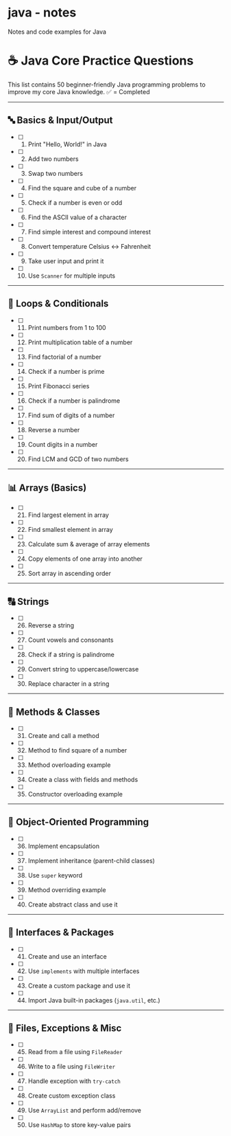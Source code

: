 # java - notes

Notes and code examples for Java

# ☕ Java Core Practice Questions

This list contains 50 beginner-friendly Java programming problems to improve my core Java knowledge. ✅ = Completed

---

## 🔤 Basics & Input/Output

- [ ] 1. Print "Hello, World!" in Java
- [ ] 2. Add two numbers
- [ ] 3. Swap two numbers
- [ ] 4. Find the square and cube of a number
- [ ] 5. Check if a number is even or odd
- [ ] 6. Find the ASCII value of a character
- [ ] 7. Find simple interest and compound interest
- [ ] 8. Convert temperature Celsius ↔ Fahrenheit
- [ ] 9. Take user input and print it
- [ ] 10. Use `Scanner` for multiple inputs

---

## 🔁 Loops & Conditionals

- [ ] 11. Print numbers from 1 to 100
- [ ] 12. Print multiplication table of a number
- [ ] 13. Find factorial of a number
- [ ] 14. Check if a number is prime
- [ ] 15. Print Fibonacci series
- [ ] 16. Check if a number is palindrome
- [ ] 17. Find sum of digits of a number
- [ ] 18. Reverse a number
- [ ] 19. Count digits in a number
- [ ] 20. Find LCM and GCD of two numbers

---

## 📊 Arrays (Basics)

- [ ] 21. Find largest element in array
- [ ] 22. Find smallest element in array
- [ ] 23. Calculate sum & average of array elements
- [ ] 24. Copy elements of one array into another
- [ ] 25. Sort array in ascending order

---

## 🔠 Strings

- [ ] 26. Reverse a string
- [ ] 27. Count vowels and consonants
- [ ] 28. Check if a string is palindrome
- [ ] 29. Convert string to uppercase/lowercase
- [ ] 30. Replace character in a string

---

## 🧱 Methods & Classes

- [ ] 31. Create and call a method
- [ ] 32. Method to find square of a number
- [ ] 33. Method overloading example
- [ ] 34. Create a class with fields and methods
- [ ] 35. Constructor overloading example

---

## 🧩 Object-Oriented Programming

- [ ] 36. Implement encapsulation
- [ ] 37. Implement inheritance (parent-child classes)
- [ ] 38. Use `super` keyword
- [ ] 39. Method overriding example
- [ ] 40. Create abstract class and use it

---

## 🔁 Interfaces & Packages

- [ ] 41. Create and use an interface
- [ ] 42. Use `implements` with multiple interfaces
- [ ] 43. Create a custom package and use it
- [ ] 44. Import Java built-in packages (`java.util`, etc.)

---

## 📁 Files, Exceptions & Misc

- [ ] 45. Read from a file using `FileReader`
- [ ] 46. Write to a file using `FileWriter`
- [ ] 47. Handle exception with `try-catch`
- [ ] 48. Create custom exception class
- [ ] 49. Use `ArrayList` and perform add/remove
- [ ] 50. Use `HashMap` to store key-value pairs
